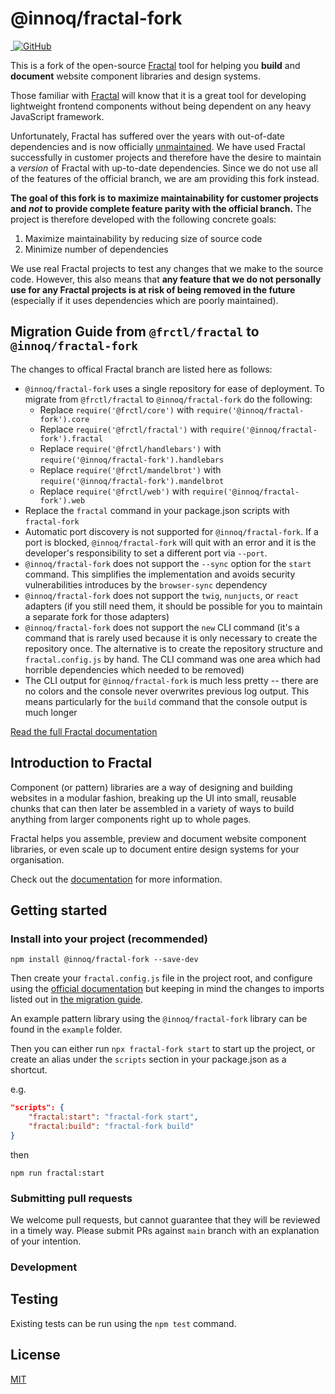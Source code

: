 @innoq/fractal-fork
============

<p>
  <a href="https://www.npmjs.com/package/fractal-fork" title="Current version">
    <img src="https://img.shields.io/npm/v/fractal-fork.svg" alt="">
  </a>
  <!-- License -->
  <a href="https://github.com/frctl/fractal/blob/main/LICENSE" title="MIT license">
    <img alt="GitHub" src="https://img.shields.io/github/license/frctl/fractal">
  </a>
</p>

This is a fork of the open-source [Fractal][docs] tool for helping you **build** and **document** website component libraries and design systems.

Those familiar with [Fractal][docs] will know that it is a great tool for developing lightweight frontend components without being dependent on any heavy JavaScript framework.

Unfortunately, Fractal has suffered over the years with out-of-date dependencies and is now officially
[unmaintained](https://github.com/frctl/fractal/issues/1167).
We have used Fractal successfully in customer projects and therefore have the desire to maintain a _version_ of Fractal with up-to-date dependencies. Since we do not use all of the features of the official branch, we are am providing this fork instead.

**The goal of this fork is to maximize maintainability for customer projects and _not_ to provide complete feature parity with the official branch.** The project is therefore developed with the following concrete goals:

1. Maximize maintainability by reducing size of source code
2. Minimize number of dependencies

We use real Fractal projects to test any changes that we make to the source code. However, this also means that **any feature that we do not personally use for any Fractal projects is at risk of being removed in the future** (especially if it uses dependencies which are poorly maintained).

## Migration Guide from `@frctl/fractal` to `@innoq/fractal-fork`

The changes to offical Fractal branch are listed here as follows:

* `@innoq/fractal-fork` uses a single repository for ease of deployment. To migrate from `@frctl/fractal` to `@innoq/fractal-fork` do the following:
  * Replace `require('@frctl/core')` with `require('@innoq/fractal-fork').core`
  * Replace `require('@frctl/fractal')` with `require('@innoq/fractal-fork').fractal`
  * Replace `require('@frctl/handlebars')` with `require('@innoq/fractal-fork').handlebars`
  * Replace `require('@frctl/mandelbrot')` with `require('@innoq/fractal-fork').mandelbrot`
  * Replace `require('@frctl/web')` with `require('@innoq/fractal-fork').web`
* Replace the `fractal` command in your package.json scripts with `fractal-fork`
* Automatic port discovery is not supported for `@innoq/fractal-fork`. If a port is blocked, `@innoq/fractal-fork` will quit with an error and it is the developer's responsibility to set a different port via `--port`.
* `@innoq/fractal-fork` does not support the `--sync` option for the `start` command. This simplifies the implementation and avoids security vulnerabilities introduces by the `browser-sync` dependency
* `@innoq/fractal-fork` does not support the `twig`, `nunjucts`, or `react` adapters (if you still need them, it should be possible for you to maintain a separate fork for those adapters)
* `@innoq/fractal-fork` does not support the `new` CLI command (it's a command that is rarely used because it is only necessary to create the repository once. The alternative is to create the repository structure and `fractal.config.js` by hand. The CLI command was one area which had horrible dependencies which needed to be removed)
* The CLI output for `@innoq/fractal-fork` is much less pretty -- there are no colors and the console never overwrites previous log output. This means particularly for the `build` command that the console output is much longer


[Read the full Fractal documentation][docs]

## Introduction to Fractal

Component (or pattern) libraries are a way of designing and building websites in a modular fashion, breaking up the UI into small, reusable chunks that can then later be assembled in a variety of ways to build anything from larger components right up to whole pages.

Fractal helps you assemble, preview and document website component libraries, or even scale up to document entire design systems for your organisation.

Check out the [documentation][docs] for more information.


## Getting started

### Install into your project (recommended)

```shell
npm install @innoq/fractal-fork --save-dev
```

Then create your `fractal.config.js` file in the project root, and configure using the [official documentation][docs] but keeping in mind the changes to imports listed out in [the migration guide](#migration-guide-from-frctlfractal-to-innoqfractal-fork).

An example pattern library using the `@innoq/fractal-fork` library can be found in the `example` folder.

Then you can either run `npx fractal-fork start` to start up the project, or create an alias under the `scripts` section in your package.json as a shortcut.

e.g.

```json
"scripts": {
    "fractal:start": "fractal-fork start",
    "fractal:build": "fractal-fork build"
}
```

then

```shell
npm run fractal:start
```

### Submitting pull requests

We welcome pull requests, but cannot guarantee that they will be reviewed in a timely way. Please submit PRs against `main` branch with an explanation of your intention.

### Development

## Testing

Existing tests can be run using the `npm test` command.

## License

[MIT](https://github.com/frctl/fractal/blob/main/LICENSE)

[docs]: https://fractal.build
